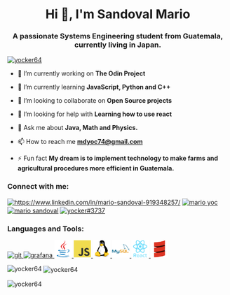 <h1 align="center">Hi 👋, I'm Sandoval Mario</h1>
<h3 align="center">A passionate Systems Engineering student from Guatemala, currently living in Japan.</h3>

<p align="left"> <a href="https://github.com/ryo-ma/github-profile-trophy"><img src="https://github-profile-trophy.vercel.app/?username=yocker64" alt="yocker64" /></a> </p>

- 🔭 I’m currently working on **The Odin Project**

- 🌱 I’m currently learning **JavaScript, Python and C++**

- 👯 I’m looking to collaborate on **Open Source projects**

- 🤝 I’m looking for help with **Learning how to use react**

- 💬 Ask me about **Java, Math and Physics.**

- 📫 How to reach me **mdyoc74@gmail.com**

- ⚡ Fun fact **My dream is to implement technology to make farms and agricultural procedures more efficient in Guatemala.**

<h3 align="left">Connect with me:</h3>
<p align="left">
<a href="https://linkedin.com/in/https://https://www.linkedin.com/in/mario-sandoval-919348257/" target="blank"><img align="center" src="https://raw.githubusercontent.com/rahuldkjain/github-profile-readme-generator/master/src/images/icons/Social/linked-in-alt.svg" alt="https://www.linkedin.com/in/mario-sandoval-919348257/" height="30" width="40" /></a>
<a href="https://fb.com/mario yoc" target="blank"><img align="center" src="https://raw.githubusercontent.com/rahuldkjain/github-profile-readme-generator/master/src/images/icons/Social/facebook.svg" alt="mario yoc" height="30" width="40" /></a>
<a href="https://www.youtube.com/c/mario sandoval" target="blank"><img align="center" src="https://raw.githubusercontent.com/rahuldkjain/github-profile-readme-generator/master/src/images/icons/Social/youtube.svg" alt="mario sandoval" height="30" width="40" /></a>
<a href="https://discord.gg/yocker#3737" target="blank"><img align="center" src="https://raw.githubusercontent.com/rahuldkjain/github-profile-readme-generator/master/src/images/icons/Social/discord.svg" alt="yocker#3737" height="30" width="40" /></a>
</p>

<h3 align="left">Languages and Tools:</h3>
<p align="left"> <a href="https://git-scm.com/" target="_blank" rel="noreferrer"> <img src="https://www.vectorlogo.zone/logos/git-scm/git-scm-icon.svg" alt="git" width="40" height="40"/> </a> <a href="https://grafana.com" target="_blank" rel="noreferrer"> <img src="https://www.vectorlogo.zone/logos/grafana/grafana-icon.svg" alt="grafana" width="40" height="40"/> </a> <a href="https://www.java.com" target="_blank" rel="noreferrer"> <img src="https://raw.githubusercontent.com/devicons/devicon/master/icons/java/java-original.svg" alt="java" width="40" height="40"/> </a> <a href="https://developer.mozilla.org/en-US/docs/Web/JavaScript" target="_blank" rel="noreferrer"> <img src="https://raw.githubusercontent.com/devicons/devicon/master/icons/javascript/javascript-original.svg" alt="javascript" width="40" height="40"/> </a> <a href="https://www.linux.org/" target="_blank" rel="noreferrer"> <img src="https://raw.githubusercontent.com/devicons/devicon/master/icons/linux/linux-original.svg" alt="linux" width="40" height="40"/> </a> <a href="https://www.mysql.com/" target="_blank" rel="noreferrer"> <img src="https://raw.githubusercontent.com/devicons/devicon/master/icons/mysql/mysql-original-wordmark.svg" alt="mysql" width="40" height="40"/> </a> <a href="https://reactjs.org/" target="_blank" rel="noreferrer"> <img src="https://raw.githubusercontent.com/devicons/devicon/master/icons/react/react-original-wordmark.svg" alt="react" width="40" height="40"/> </a> <a href="https://www.scala-lang.org" target="_blank" rel="noreferrer"> <img src="https://raw.githubusercontent.com/devicons/devicon/master/icons/scala/scala-original.svg" alt="scala" width="40" height="40"/> </a> </p>

<p><img align="left" src="https://github-readme-stats.vercel.app/api/top-langs?username=yocker64&show_icons=true&locale=en&layout=compact" alt="yocker64" /></p>

<p>&nbsp;<img align="center" src="https://github-readme-stats.vercel.app/api?username=yocker64&show_icons=true&locale=en" alt="yocker64" /></p>

<p><img align="center" src="https://github-readme-streak-stats.herokuapp.com/?user=yocker64&" alt="yocker64" /></p>

